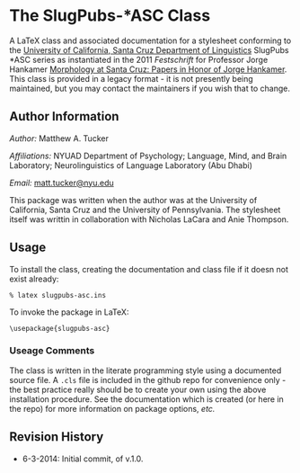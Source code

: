 # The SlugPubs-*ASC Class

A LaTeX class and associated documentation for a stylesheet conforming to the [University of California, Santa Cruz Department of Linguistics](http://linguistics.ucsc.edu/ "Linguistics at UCSC") SlugPubs *ASC series as instantiated in the 2011 _Festschrift_ for Professor Jorge Hankamer [Morphology at Santa Cruz: Papers in Honor of Jorge Hankamer](http://escholarship.org/uc/search?entity=lrc_masc "MASC"). This class is provided in a legacy format - it is not presently being maintained, but you may contact the maintainers if you wish that to change.

## Author Information

_Author:_ Matthew A. Tucker

_Affiliations:_ NYUAD Department of Psychology; Language, Mind, and Brain Laboratory; Neurolinguistics of Language Laboratory (Abu Dhabi)

_Email:_ matt.tucker@nyu.edu

This package was written when the author was at the University of California, Santa Cruz and the University of Pennsylvania. The stylesheet itself was writtin in collaboration with Nicholas LaCara and Anie Thompson.

## Usage

To install the class, creating the documentation and class file if it doesn not exist already:

`% latex slugpubs-asc.ins`

To invoke the package in LaTeX:

`\usepackage{slugpubs-asc}`

### Useage Comments

The class is written in the literate programming style using a documented source file. A `.cls` file is included in the github repo for convenience only - the best practice really should be to create your own using the above installation procedure. See the documentation which is created (or here in the repo) for more information on package options, _etc._

## Revision History

* 6-3-2014: Initial commit, of v.1.0.